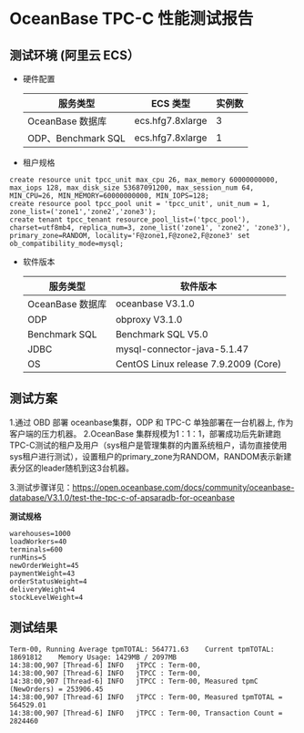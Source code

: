 OceanBase TPC-C 性能测试报告 
===========================================



测试环境 (阿里云 ECS） 
-----------------------------------

* 硬件配置

  

  |       服务类型        |      ECS 类型      | 实例数 |
  |-------------------|------------------|-----|
  | OceanBase 数据库     | ecs.hfg7.8xlarge | 3   |
  | ODP、Benchmark SQL | ecs.hfg7.8xlarge | 1   |

  

* 租户规格

  




```unknow
create resource unit tpcc_unit max_cpu 26, max_memory 60000000000, max_iops 128, max_disk_size 53687091200, max_session_num 64, MIN_CPU=26, MIN_MEMORY=60000000000, MIN_IOPS=128;
create resource pool tpcc_pool unit = 'tpcc_unit', unit_num = 1, zone_list=('zone1','zone2','zone3');
create tenant tpcc_tenant resource_pool_list=('tpcc_pool'), charset=utf8mb4, replica_num=3, zone_list('zone1', 'zone2', 'zone3'), primary_zone=RANDOM, locality='F@zone1,F@zone2,F@zone3' set ob_compatibility_mode=mysql;
```



* 软件版本

  

  |     服务类型      |                 软件版本                 |
  |---------------|--------------------------------------|
  | OceanBase 数据库 | oceanbase V3.1.0                     |
  | ODP           | obproxy V3.1.0                       |
  | Benchmark SQL | Benchmark SQL  V5.0                  |
  | JDBC          | mysql-connector-java-5.1.47          |
  | OS            | CentOS Linux release 7.9.2009 (Core) |

  




测试方案 
-------------------------

1.通过 OBD 部署 oceanbase集群，ODP 和 TPC-C 单独部署在一台机器上, 作为客户端的压力机器。
2.OceanBase 集群规模为1：1：1，部署成功后先新建跑TPC-C测试的租户及用户（sys租户是管理集群的内置系统租户，请勿直接使用sys租户进行测试），设置租户的primary_zone为RANDOM，RANDOM表示新建表分区的leader随机到这3台机器。

3.测试步骤详见：https://open.oceanbase.com/docs/community/oceanbase-database/V3.1.0/test-the-tpc-c-of-apsaradb-for-oceanbase

**测试规格** 

```shell
warehouses=1000
loadWorkers=40
terminals=600
runMins=5
newOrderWeight=45
paymentWeight=43
orderStatusWeight=4
deliveryWeight=4
stockLevelWeight=4
```



测试结果 
-------------------------

```unknow
Term-00, Running Average tpmTOTAL: 564771.63    Current tpmTOTAL: 18691812    Memory Usage: 1429MB / 2097MB
14:38:00,907 [Thread-6] INFO   jTPCC : Term-00,
14:38:00,907 [Thread-6] INFO   jTPCC : Term-00,
14:38:00,907 [Thread-6] INFO   jTPCC : Term-00, Measured tpmC (NewOrders) = 253906.45
14:38:00,907 [Thread-6] INFO   jTPCC : Term-00, Measured tpmTOTAL = 564529.01
14:38:00,907 [Thread-6] INFO   jTPCC : Term-00, Transaction Count = 2824460
```





